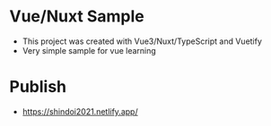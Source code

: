 # Vue/Nuxt Sample

- This project was created with Vue3/Nuxt/TypeScript and Vuetify
- Very simple sample for vue learning

# Publish

- https://shindoi2021.netlify.app/

